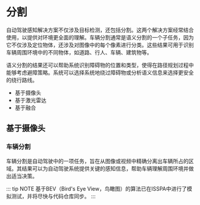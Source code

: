 # 分割

自动驾驶感知解决方案不仅涉及目标检测，还包括分割。这两个解决方案经常结合使用，以提供对环境更全面的理解。车辆分割通常是语义分割的一个子任务，因为它不仅涉及定位物体，还涉及对图像中的每个像素进行分类。这些结果可用于识别车辆周围环境中的不同物体，如道路、行人、车辆、建筑物等。

语义分割的结果还可以帮助系统识别障碍物的位置和类型，使得在路径规划过程中能够考虑避障策略。系统可以选择系统地绕过障碍物或分析语义信息来选择更安全的绕行路线。

- 基于摄像头
- 基于激光雷达
- 基于融合

## 基于摄像头

### 车辆分割

车辆分割是自动驾驶中的一项任务，旨在从图像或视频中精确分离出车辆所占的区域。其结果可以为自动驾驶系统提供关键的感知信息，帮助车辆理解周围环境并做出适当决策。

::: tip NOTE
基于BEV（Bird's Eye View，鸟瞰图）的算法已在ISSPA中进行了模拟测试，并将尽快与代码仓库同步。
:::